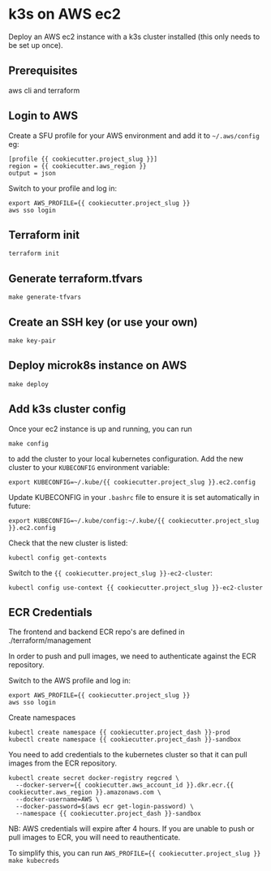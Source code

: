 # k3s on AWS ec2

Deploy an AWS ec2 instance with a k3s cluster installed (this only needs to be set up once).

## Prerequisites

aws cli and terraform

## Login to AWS

Create a SFU profile for your AWS environment and add it to `~/.aws/config` eg:

```
[profile {{ cookiecutter.project_slug }}]
region = {{ cookiecutter.aws_region }}
output = json
```

Switch to your profile and log in:

```
export AWS_PROFILE={{ cookiecutter.project_slug }}
aws sso login
```

## Terraform init

```
terraform init
```

## Generate terraform.tfvars

```
make generate-tfvars
```

## Create an SSH key (or use your own)

```
make key-pair
```

## Deploy microk8s instance on AWS

```
make deploy
```

## Add k3s cluster config

Once your ec2 instance is up and running, you can run 
```
make config
``` 
to add the cluster to your local kubernetes configuration. Add the new cluster to your `KUBECONFIG` environment variable:

```
export KUBECONFIG=~/.kube/{{ cookiecutter.project_slug }}.ec2.config
```

Update KUBECONFIG in your `.bashrc` file to ensure it is set automatically in future:

```
export KUBECONFIG=~/.kube/config:~/.kube/{{ cookiecutter.project_slug }}.ec2.config
```

Check that the new cluster is listed:

```
kubectl config get-contexts
```

Switch to the `{{ cookiecutter.project_slug }}-ec2-cluster`:

```
kubectl config use-context {{ cookiecutter.project_slug }}-ec2-cluster
```

## ECR Credentials

The frontend and backend ECR repo's are defined in ./terraform/management

In order to push and pull images, we need
to authenticate against the ECR repository.

Switch to the AWS profile and log in:

```
export AWS_PROFILE={{ cookiecutter.project_slug }}
aws sso login
```

Create namespaces

```
kubectl create namespace {{ cookiecutter.project_dash }}-prod
kubectl create namespace {{ cookiecutter.project_dash }}-sandbox
```

You need to add credentials to the kubernetes cluster so that it can pull images from the ECR repository.

```
kubectl create secret docker-registry regcred \
  --docker-server={{ cookiecutter.aws_account_id }}.dkr.ecr.{{ cookiecutter.aws_region }}.amazonaws.com \
  --docker-username=AWS \
  --docker-password=$(aws ecr get-login-password) \
  --namespace {{ cookiecutter.project_dash }}-sandbox
```

NB: AWS credentials will expire after 4 hours. If you are unable to push or pull images to ECR, you will need to reauthenticate.

To simplify this, you can run `AWS_PROFILE={{ cookiecutter.project_slug }} make kubecreds`
